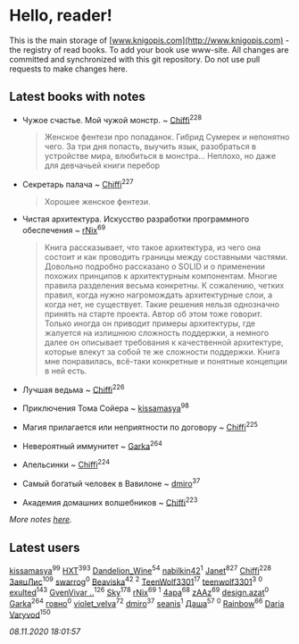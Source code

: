 # Hello, reader!
This is the main storage of [www.knigopis.com](http://www.knigopis.com) - the registry of read books.
To add your book use www-site. All changes are committed and synchronized with this git repository.
Do not use pull requests to make changes here.


## Latest books with notes
* Чужое счастье. Мой чужой монстр. ~ [Chiffi](users/105/105831994080785626680-google)<sup>228</sup>
    > Женское фентези про попаданок. Гибрид Сумерек и непонятно чего. За три дня попасть, выучить язык, разобраться в устройстве мира, влюбиться в монстра... Неплохо, но даже для девчачьей книги перебор

* Секретарь палача ~ [Chiffi](users/105/105831994080785626680-google)<sup>227</sup>
    > Хорошее женское фентези.

* Чистая архитектура. Искусство разработки программного обеспечения ~ [rNix](users/227/22742452-yandex)<sup>69</sup>
    > Книга рассказывает, что такое архитектура, из чего она состоит и как проводить границы между составными частями. Довольно подробно рассказано о SOLID и о применении похожих принципов к архитектурным компонентам. Многие правила разделения весьма конкретны. К сожалению, четких правил, когда нужно нагромождать архитектурные слои, а когда нет, не существует. Такие решения нельзя однозначно принять на старте проекта. Автор об этом тоже говорит. Только иногда он приводит примеры архитектуры, где жалуется на излишнюю сложность поддержки, а немного далее он описывает требования к качественной архитектуре, которые влекут за собой те же сложности поддержки. Книга мне понравилась, всё-таки конкретные и понятные концепции в ней есть.

* Лучшая ведьма ~ [Chiffi](users/105/105831994080785626680-google)<sup>226</sup>

* Приключения Тома Сойера ~ [kissamasya](users/684/68439978-vkontakte)<sup>98</sup>

* Магия прилагается или неприятности по договору ~ [Chiffi](users/105/105831994080785626680-google)<sup>225</sup>

* Невероятный иммунитет ~ [Garka](users/115/115753719718250012620-google)<sup>264</sup>

* Апельсинки ~ [Chiffi](users/105/105831994080785626680-google)<sup>224</sup>

* Самый богатый человек в Вавилоне ~ [dmiro](users/571/5714115-vkontakte)<sup>37</sup>

* Академия домашних волшебников ~ [Chiffi](users/105/105831994080785626680-google)<sup>223</sup>


_More notes [here](latest_books_with_notes.md)._


## Latest users
[kissamasya](users/684/68439978-vkontakte)<sup>99</sup> 
[HXT](users/100/100002563462782-facebook)<sup>393</sup> 
[Dandelion_Wine](users/586/58602788-vkontakte)<sup>54</sup> 
[nabilkin42](users/365/3653380-vkontakte)<sup>1</sup> 
[Janet](users/108/108113656204404967440-google)<sup>827</sup> 
[Chiffi](users/105/105831994080785626680-google)<sup>228</sup> 
[ЗаяцЛис](users/112/112388384595246311466-google)<sup>109</sup> 
[swarrog](users/328/32895952-yandex)<sup>0</sup> 
[Beaviska](users/102/10202544960024508-facebook)<sup>42</sup> 
[](users/344/3448154788585127-facebook)<sup>2</sup> 
[TeenWolf3301](users/100/100726438533263363348-googleplus)<sup>17</sup> 
[teenwolf3301](users/209/209288065-vkontakte)<sup>3</sup> 
[](users/100/100726438533263363348-google)<sup>0</sup> 
[exulted](users/100/100599204551896265722-google)<sup>143</sup> 
[GvenVivar ..](users/158/158266434925901-facebook)<sup>126</sup> 
[Sky](users/118/118049897850017649660-googleplus)<sup>178</sup> 
[rNix](users/227/22742452-yandex)<sup>69</sup> 
[](users/836/836077803836456-facebook)<sup>1</sup> 
[4apa](users/117/117392596378069249667-google)<sup>68</sup> 
[zAAz](users/202/202248233-vkontakte)<sup>69</sup> 
[design.azat](users/274/274622786-vkontakte)<sup>0</sup> 
[Garka](users/115/115753719718250012620-google)<sup>264</sup> 
[говно](users/124/1241017526268068-facebook)<sup>0</sup> 
[violet_velva](users/116/116961712580551399099-google)<sup>72</sup> 
[dmiro](users/571/5714115-vkontakte)<sup>37</sup> 
[seanis](users/497/4974864-yandex)<sup>1</sup> 
[Даша](users/334/334696193054530347-mailru)<sup>57</sup> 
[](users/115/115761960622353006025-google)<sup>0</sup> 
[Rainbow](users/109/109787328219839805802-google)<sup>66</sup> 
[Daria Varyvod](users/829/829893410524253-facebook)<sup>150</sup> 


_08.11.2020 18:01:57_
